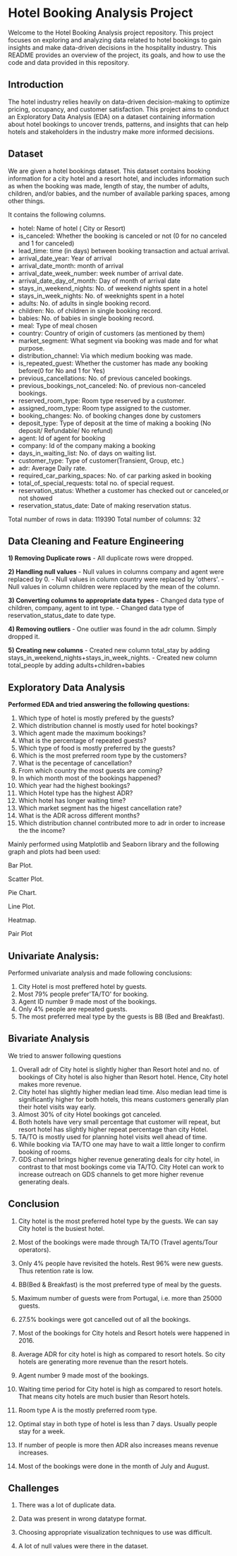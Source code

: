 # Hotel Booking Analysis Project

Welcome to the Hotel Booking Analysis project repository. This project focuses on exploring and analyzing data related to hotel bookings to gain insights and make data-driven decisions in the hospitality industry. This README provides an overview of the project, its goals, and how to use the code and data provided in this repository.

## Introduction

The hotel industry relies heavily on data-driven decision-making to optimize pricing, occupancy, and customer satisfaction. This project aims to conduct an Exploratory Data Analysis (EDA) on a dataset containing information about hotel bookings to uncover trends, patterns, and insights that can help hotels and stakeholders in the industry make more informed decisions.

## Dataset

We are given a hotel bookings dataset. This dataset contains booking information for a city hotel and a resort hotel, and includes information such as when the booking was made, length of stay, the number of adults, children, and/or babies, and the number of available parking spaces, among other things.

 It contains the following columns.

- hotel: Name of hotel ( City or Resort)
- is_canceled: Whether the booking is canceled or not (0 for no canceled and 1 for canceled)
- lead_time: time (in days) between booking transaction and actual arrival.
- arrival_date_year: Year of arrival
- arrival_date_month: month of arrival
- arrival_date_week_number: week number of arrival date.
- arrival_date_day_of_month: Day of month of arrival date
- stays_in_weekend_nights: No. of weekend nights spent in a hotel
- stays_in_week_nights: No. of weeknights spent in a hotel
- adults: No. of adults in single booking record.
- children: No. of children in single booking record.
- babies: No. of babies in single booking record. 
- meal: Type of meal chosen 
- country: Country of origin of customers (as mentioned by them)
- market_segment: What segment via booking was made and for what purpose.
- distribution_channel: Via which medium booking was made.
- is_repeated_guest: Whether the customer has made any booking before(0 for No and 1 for 
                     Yes)
- previous_cancellations: No. of previous canceled bookings.
- previous_bookings_not_canceled: No. of previous non-canceled bookings.
- reserved_room_type: Room type reserved by a customer.
- assigned_room_type: Room type assigned to the customer.
- booking_changes: No. of booking changes done by customers
- deposit_type: Type of deposit at the time of making a booking (No deposit/ Refundable/ No refund)
- agent: Id of agent for booking
- company: Id of the company making a booking
- days_in_waiting_list: No. of days on waiting list.
- customer_type: Type of customer(Transient, Group, etc.)
- adr: Average Daily rate.
- required_car_parking_spaces: No. of car parking asked in booking
- total_of_special_requests: total no. of special request.
- reservation_status: Whether a customer has checked out or canceled,or not showed 
- reservation_status_date: Date of making reservation status.

Total number of rows in data: 119390
Total number of columns: 32

## Data Cleaning and Feature Engineering
**1) Removing Duplicate rows**
    - All duplicate rows were dropped.
    
**2) Handling null values**
    - Null values in columns company and agent were replaced by 0.
    - Null values in column country were replaced by 'others'.
    - Null values in column children were replaced by the mean of the column.
    
**3) Converting columns to appropriate data types**
    - Changed data type of children, company, agent to int type.
    - Changed data type of reservation_status_date to date type.
    
**4) Removing outliers**
    - One outlier was found in the adr column. Simply dropped it.
    
**5) Creating new columns**
    - Created new column total_stay by adding stays_in_weekend_nights+stays_in_week_nights.
    - Created new column total_people by adding adults+children+babies

## Exploratory Data Analysis
**Performed EDA and tried answering the following questions:**

1) Which type of hotel is mostly prefered by the guests?
2) Which distribution channel is mostly used for hotel bookings?
3) Which agent made the maximum bookings?
4) What is the percentage of repeated guests?
5) Which type of food is mostly preferred by the guests?
6) Which is the most preferred room type by the customers?
7) What is the pecentage of cancellation?
8) From which country the most guests are coming?
9) In which month most of the bookings happened?
10) Which year had the highest bookings?
11) Which Hotel type has the highest ADR?
12) Which hotel has longer waiting time?
13) Which market segment has the higest cancellation rate?
14) What is the ADR across different months?
15) Which distribution channel contributed more to adr in order to increase the the income?

Mainly performed using Matplotlib and Seaborn library and the following graph and plots had been used:

Bar Plot.

Scatter Plot.

Pie Chart.

Line Plot.

Heatmap.

Pair Plot

## Univariate Analysis:
Performed univariate analysis and made following conclusions:
1) City Hotel is most preffered hotel by guests.
2) Most 79% people prefer'TA/TO' for booking.
3) Agent ID number 9 made most of the bookings.
4) Only 4% people are repeated guests.
5) The most preferred meal type by the guests is BB (Bed and Breakfast).

## Bivariate Analysis 
 We tried to answer following questions

 1) Overall adr of City hotel is slightly higher than Resort hotel and no. of bookings of City hotel is also higher than Resort hotel. Hence, City hotel makes 
   more revenue.
 2) City hotel has slightly higher median lead time. Also median lead time is significantly higher for both hotels, this means customers generally plan their 
    hotel visits way early.
 3) Almost 30% of city Hotel bookings got canceled.
 4) Both hotels have very small percentage that customer will repeat, but resort hotel has slightly higher repeat percentage than city Hotel.
 5) TA/TO is mostly used for planning hotel visits well ahead of time. 
 6) While booking via TA/TO one may have to wait a little longer to confirm booking of rooms.
 7) GDS channel brings higher revenue generating deals for city hotel, in contrast to that most bookings come via TA/TO. City Hotel can work to increase outreach 
    on GDS channels to get more higher revenue generating deals.
 
## Conclusion
 1) City hotel is the most preferred hotel type by the guests. We can say City hotel is the busiest hotel.

 2) Most of the bookings were made through TA/TO (Travel agents/Tour operators).

 3) Only 4% people have revisited the hotels. Rest 96% were new guests. Thus retention rate is low.

 4) BB(Bed & Breakfast) is the most preferred type of meal by the guests.

 5) Maximum number of guests were from Portugal, i.e. more than 25000 guests.

 6) 27.5% bookings were got cancelled out of all the bookings.

 7) Most of the bookings for City hotels and Resort hotels were happened in 2016.

 8) Average ADR for city hotel is high as compared to resort hotels. So city hotels are generating more revenue than the resort hotels.

 9) Agent number 9 made most of the bookings.

 10) Waiting time period for City hotel is high as compared to resort hotels. That means city hotels are much busier than Resort hotels.

 11) Room type A is the mostly preferred room type.

 12) Optimal stay in both type of hotel is less than 7 days. Usually people stay for a week.

 13) If number of people is more then ADR also increases means revenue increases.

 14) Most of the bookings were done in the month of July and August.

## Challenges
 1) There was a lot of duplicate data.

 2) Data was present in wrong datatype format.

 3) Choosing appropriate visualization techniques to use was difficult.

 4) A lot of null values were there in the dataset.

